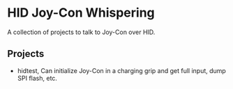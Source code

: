 # HID Joy-Con Whispering

A collection of projects to talk to Joy-Con over HID.

## Projects

- hidtest, Can initialize Joy-Con in a charging grip and get full input, dump SPI flash, etc.
